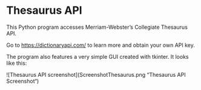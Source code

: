 # Thesaurus API

This Python program accesses Merriam-Webster’s Collegiate Thesaurus API.

Go to <https://dictionaryapi.com/> to learn more and obtain your own API key.

The program also features a very simple GUI created with tkinter. It looks like this:

![Thesaurus API screenshot](ScreenshotThesaurus.png “Thesaurus API Screenshot“)
